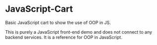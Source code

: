 # JavaScript-Cart
Basic JavaScript cart to show the use of OOP in JS.

This is purely a JavaScript front-end demo and does not connect to any backend services. It is a reference for OOP in JavaScript.
